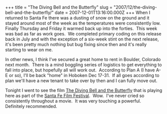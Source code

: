 +++
title = "The Diving Bell and the Butterfly"
slug = "2007/12/the-diving-bell-and-the-butterfly/"
date = 2007-12-01T13:16:00.000Z
+++
When I returned to Santa Fe there was a dusting of snow on the ground and it stayed around most of the week as the temperatures were consistently low.  Finally Thursday and Friday it warmed back up into the forties.  This week was bad as far as work goes.  We completed primary coding on this release back in July and with the exception of a six-week stint on the next release, it's been pretty much nothing but bug fixing since then and it's really starting to wear on me.

In other news, I think I've secured a great home to rent in Boulder, Colorado next month.  There is a mind boggling series of logistics to get everything to fall into place, but hopefully all will work out.  According to Plan A (I have A-E or so), I'll be back "home" in Hoboken Dec 17-31.  If all goes according to plan we'll have a new tenant to take over by then and I can fully move out.

Tonight I went to see the film [The Diving Bell and the Butterfly](http://en.wikipedia.org/wiki/The_Diving_Bell_and_the_Butterfly_%28film%29) that is playing here as part of the [Santa Fe Film Festival](http://www.santafefilmfestival.com).  Wow.  I've never cried so consistently throughout a movie.  It was very touching a powerful.  Definitely recommended.